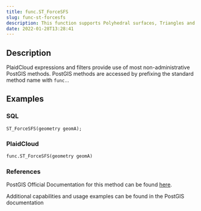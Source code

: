 ```yaml
---
title: func.ST_ForceSFS
slug: func-st-forcesfs
description: This function supports Polyhedral surfaces, Triangles and Triangulated Irregular Network Surfaces
date: 2022-01-28T13:28:41
---
```



## Description


PlaidCloud expressions and filters provide use of most non-administrative PostGIS methods. PostGIS methods are accessed by prefixing the standard method name with `func.`.



## Examples


### SQL



```
ST_ForceSFS(geometry geomA);
```


### PlaidCloud



```python
func.ST_ForceSFS(geometry geomA)
```


### References


PostGIS Official Documentation for this method can be found [here](https://postgis.net/docs/manual-3.1/ST_ForceSFS.html).



Additional capabilities and usage examples can be found in the PostGIS documentation

